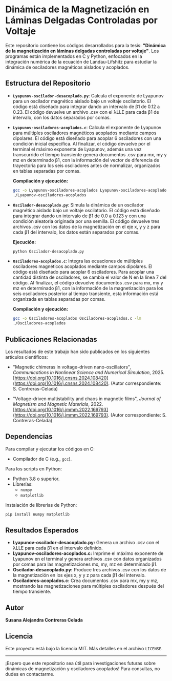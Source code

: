 # Dinámica de la Magnetización en Láminas Delgadas Controladas por Voltaje

Este repositorio contiene los códigos desarrollados para la tesis: **"Dinámica de la magnetización en láminas delgadas controladas por voltaje"**. Los programas están implementados en C y Python, enfocados en la integración numérica de la ecuación de Landau-Lifshitz para estudiar la dinámica de osciladores magnéticos aislados y acoplados.

## Estructura del Repositorio

- **`Lyapunov-oscilador-desacoplado.py`**: Calcula el exponente de Lyapunov para un oscilador magnético aislado bajo un voltaje oscilatorio. El código está diseñado para integrar dando un intervalo de β1 de 0.12 a 0.23. El código devuelve un archivo .csv con el λLLE para cada β1 de intervalo, con los datos separados por comas.

- **`Lyapunov-osciladores-acoplados.c`**: Calcula el exponente de Lyapunov para múltiples osciladores magnéticos acoplados mediante campos dipolares. El código está diseñado para acoplar 6 osciladores con una condición inicial específica. Al finalizar, el código devuelve por el terminal el máximo exponente de Lyapunov, además una vez transcurrido el tiempo transiente genera documentos .csv para mx, my y mz en determinado β1, con la información del vector de diferencia de trayectoria para los seis osciladores antes de normalizar, organizados en tablas separadas por comas.

  **Compilación y ejecución:**
  ```bash
  gcc -o Lyapunov-osciladores-acoplados Lyapunov-osciladores-acoplados.c -lm
  ./Lyapunov-osciladores-acoplados
  ```

- **`Oscilador-desacoplado.py`**: Simula la dinámica de un oscilador magnético aislado bajo un voltaje oscilatorio. El código está diseñado para integrar dando un intervalo de β1 de 0.0 a 0.123 y con una condición aleatoria originada por una semilla. El código devuelve tres archivos .csv con los datos de la magnetización en el eje x, y y z para cada β1 del intervalo, los datos están separados por comas.

  **Ejecución:**
  ```bash
  python Oscilador-desacoplado.py
  ```

- **`Osciladores-acoplados.c`**: Integra las ecuaciones de múltiples osciladores magnéticos acoplados mediante campos dipolares. El código está diseñado para acoplar 6 osciladores. Para acoplar una cantidad distinta de osciladores, se cambia el valor de N en la línea 7 del código. Al finalizar, el código devuelve documentos .csv para mx, my y mz en determinado β1, con la información de la magnetización para los seis osciladores posterior al tiempo transiente, esta información está organizada en tablas separadas por comas.

  **Compilación y ejecución:**
  ```bash
  gcc -o Osciladores-acoplados Osciladores-acoplados.c -lm
  ./Osciladores-acoplados
  ```

## Publicaciones Relacionadas

Los resultados de este trabajo han sido publicados en los siguientes artículos científicos:

- "Magnetic chimeras in voltage-driven nano-oscillators", *Communications in Nonlinear Science and Numerical Simulation*, 2025. [https://doi.org/10.1016/j.cnsns.2024.108420](https://doi.org/10.1016/j.cnsns.2024.108420). (Autor correspondiente: S. Contreras-Celada)

- "Voltage-driven multistability and chaos in magnetic films", *Journal of Magnetism and Magnetic Materials*, 2022. [https://doi.org/10.1016/j.jmmm.2022.169793](https://doi.org/10.1016/j.jmmm.2022.169793). (Autor correspondiente: S. Contreras-Celada)

## Dependencias

Para compilar y ejecutar los códigos en C:
- Compilador de C (e.g., `gcc`).

Para los scripts en Python:
- Python 3.8 o superior.
- Librerías:
  - `numpy`
  - `matplotlib`

Instalación de librerías de Python:
```bash
pip install numpy matplotlib
```

## Resultados Esperados

- **Lyapunov-oscilador-desacoplado.py:** Genera un archivo .csv con el λLLE para cada β1 en el intervalo definido.
- **Lyapunov-osciladores-acoplados.c:** Imprime el máximo exponente de Lyapunov en el terminal y genera archivos .csv con datos organizados por comas para las magnetizaciones mx, my, mz en determinado β1.
- **Oscilador-desacoplado.py:** Produce tres archivos .csv con los datos de la magnetización en los ejes x, y y z para cada β1 del intervalo.
- **Osciladores-acoplados.c:** Crea documentos .csv para mx, my y mz, mostrando las magnetizaciones para múltiples osciladores después del tiempo transiente.

## Autor

**Susana Alejandra Contreras Celada**

## Licencia

Este proyecto está bajo la licencia MIT. Más detalles en el archivo `LICENSE`.

---

¡Espero que este repositorio sea útil para investigaciones futuras sobre dinámicas de magnetización y osciladores acoplados! Para consultas, no dudes en contactarme.
